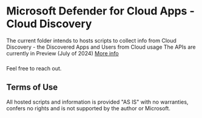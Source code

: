 # Microsoft Defender for Cloud Apps - Cloud Discovery

The current folder intends to hosts scripts to collect info from Cloud Discovery - the Discovered Apps and Users from Cloud usage
The APIs are currently in Preview (July of 2024)
[More info](https://github.com/microsoft/Microsoft-Defender-for-Cloud-Apps/blob/main/Docs/(Preview)%20Discovered%20Apps%20API%20via%20Graph%20-%20Guide.md)

###
Feel free to reach out.

## Terms of Use
All hosted scripts and information is provided "AS IS" with no warranties, confers no rights and is not supported by the author or Microsoft.